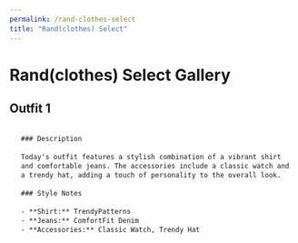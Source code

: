 ```yaml
---
permalink: /rand-clothes-select
title: "Rand(clothes) Select"
---
```


# Rand(clothes) Select Gallery

## Outfit 1

<div style="display: flex; align-items: center; justify-content: space-between; margin-bottom: 40px;">

  <!-- Left side: Image -->
  <div style="flex: 1; margin-right: 20px;">
    <img src="./assets/Nov&apos;23.jpg" alt="Outfit 1 Image" style="max-width: 100%;">
  </div>

  <!-- Right side: Text -->

    ### Description

    Today's outfit features a stylish combination of a vibrant shirt and comfortable jeans. The accessories include a classic watch and a trendy hat, adding a touch of personality to the overall look.

    ### Style Notes

    - **Shirt:** TrendyPatterns
    - **Jeans:** ComfortFit Denim
    - **Accessories:** Classic Watch, Trendy Hat

  </div>

</div>
